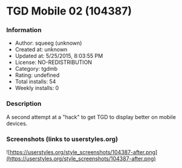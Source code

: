# TGD Mobile 02 (104387)

### Information
- Author: squeeg (unknown)
- Created at: unknown
- Updated at: 5/25/2015, 8:03:55 PM
- License: NO-REDISTRIBUTION
- Category: tgdmb
- Rating: undefined
- Total installs: 54
- Weekly installs: 0


### Description
A second attempt at a "hack" to get TGD to display better on mobile devices.


### Screenshots (links to userstyles.org)
![https://userstyles.org/style_screenshots/104387-after.png](https://userstyles.org/style_screenshots/104387-after.png)


